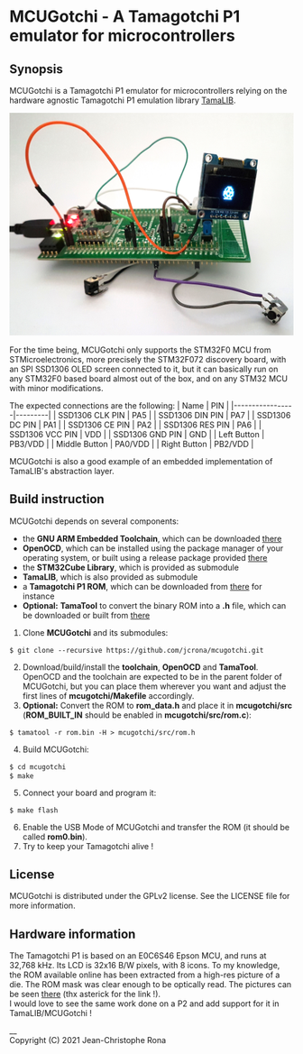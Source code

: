 # MCUGotchi - A Tamagotchi P1 emulator for microcontrollers


## Synopsis

MCUGotchi is a Tamagotchi P1 emulator for microcontrollers relying on the hardware agnostic Tamagotchi P1 emulation library [TamaLIB](https://github.com/jcrona/tamalib/).

![STM32F072 Discovery Board](misc/screenshot.jpg)

For the time being, MCUGotchi only supports the STM32F0 MCU from STMicroelectronics, more precisely the STM32F072 discovery board, with an SPI SSD1306 OLED screen connected to it, but it can basically run on any STM32F0 based board almost out of the box, and on any STM32 MCU with minor modifications.

The expected connections are the following:
| Name            | PIN     |
|-----------------|---------|
| SSD1306 CLK PIN | PA5     |
| SSD1306 DIN PIN | PA7     |
| SSD1306 DC PIN  | PA1     |
| SSD1306 CE PIN  | PA2     |
| SSD1306 RES PIN | PA6     |
| SSD1306 VCC PIN | VDD     |
| SSD1306 GND PIN | GND     |
| Left Button     | PB3/VDD |
| Middle Button   | PA0/VDD |
| Right Button    | PB2/VDD |

MCUGotchi is also a good example of an embedded implementation of TamaLIB's abstraction layer.

## Build instruction

MCUGotchi depends on several components:
* the __GNU ARM Embedded Toolchain__, which can be downloaded [there](https://developer.arm.com/tools-and-software/open-source-software/developer-tools/gnu-toolchain/gnu-rm/downloads)
* __OpenOCD__, which can be installed using the package manager of your operating system, or built using a release package provided [there](https://sourceforge.net/projects/openocd/)
* the __STM32Cube Library__, which is provided as submodule
* __TamaLIB__, which is also provided as submodule
* a __Tamagotchi P1 ROM__, which can be downloaded from [there](https://www.planetemu.net/rom/mame-roms/tama) for instance
* __Optional:__ __TamaTool__ to convert the binary ROM into a __.h__ file, which can be downloaded or built from [there](https://github.com/jcrona/tamatool)


1. Clone __MCUGotchi__ and its submodules:
```
$ git clone --recursive https://github.com/jcrona/mcugotchi.git
```
2. Download/build/install the __toolchain__, __OpenOCD__ and __TamaTool__. OpenOCD and the toolchain are expected to be in the parent folder of MCUGotchi, but you can place them wherever you want and adjust the first lines of __mcugotchi/Makefile__ accordingly.
3. __Optional:__ Convert the ROM to __rom_data.h__ and place it in __mcugotchi/src__ (__ROM_BUILT_IN__ should be enabled in __mcugotchi/src/rom.c__):
```
$ tamatool -r rom.bin -H > mcugotchi/src/rom.h
```
4. Build MCUGotchi:
```
$ cd mcugotchi
$ make
```
5. Connect your board and program it:
```
$ make flash
```
6. Enable the USB Mode of MCUGotchi and transfer the ROM (it should be called __rom0.bin__).
7. Try to keep your Tamagotchi alive !


## License

MCUGotchi is distributed under the GPLv2 license. See the LICENSE file for more information.


## Hardware information

The Tamagotchi P1 is based on an E0C6S46 Epson MCU, and runs at 32,768 kHz. Its LCD is 32x16 B/W pixels, with 8 icons.
To my knowledge, the ROM available online has been extracted from a high-res picture of a die. The ROM mask was clear enough to be optically read. The pictures can be seen [there](https://siliconpr0n.org/map/bandai/tamagotchi-v1/) (thx asterick for the link !).  
I would love to see the same work done on a P2 and add support for it in TamaLIB/MCUGotchi !

__  
Copyright (C) 2021 Jean-Christophe Rona
